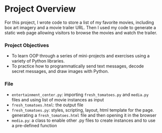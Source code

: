 # Project Overview
For this project, I wrote code to store a list of my favorite movies, including box art imagery and a movie trailer URL. Then I used my code to generate a static web page allowing visitors to browse the movies and watch the trailer.

### Project Objectives
* To learn OOP through a series of mini-projects and exercises using a variety of Python libraries. 
* To practice how to programmatically send text messages, decode secret messages, and draw images with Python.

### File
* `entertainment_center.py`: importing `fresh_tomatoes.py` and `media.py` files and using list of movie instances as input
* `fresh_tomatoes.html`: the output file
* `fresh_tomatoes.py`: styles, scripting, layout, html template for the page. generating a `fresh_tomatoes.html` file and then opening it in the browser
* `media.py`: a class to enable other .py files to create instances and to use a pre-defined function
